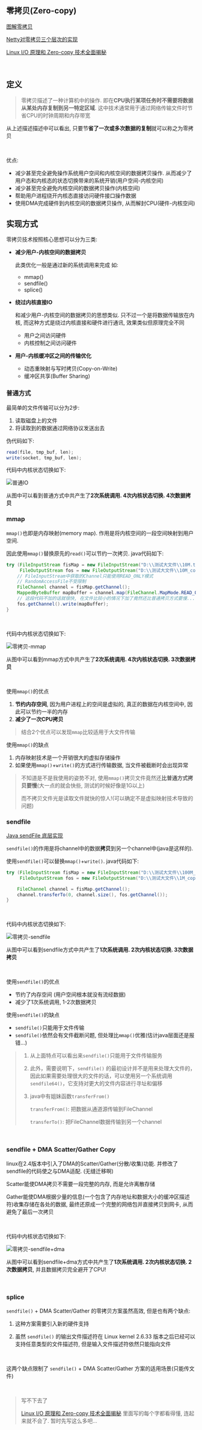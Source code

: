 ## 零拷贝(Zero-copy)

[图解零拷贝](https://zhuanlan.zhihu.com/p/258513662)

[Netty对零拷贝三个层次的实现](https://zhuanlan.zhihu.com/p/88599349)

[Linux I/O 原理和 Zero-copy 技术全面揭秘](https://zhuanlan.zhihu.com/p/308054212)

​		

## 定义

>   零拷贝描述了一种计算机中的操作. 即在**CPU执行某项任务时不需要将数据从某处内存复制到另一特定区域**. 这中技术通常用于通过网络传输文件时节省CPU的时钟周期和内存带宽

从上述描述描述中可以看出, 只要节**省了一次或多次数据的复制**就可以称之为零拷贝

​		

优点:

*   减少甚至完全避免操作系统用户空间和内核空间的数据拷贝操作. 从而减少了用户态和内核态的状态切换带来的系统开销(用户空间-内核空间)
*   减少甚至完全避免内核空间的数据拷贝操作(内核空间)
*   帮助用户进程绕开内核态直接访问硬件接口操作数据
*   使用DMA完成硬件到内核空间的数据拷贝操作, 从而解封CPU(硬件-内核空间)



## 实现方式

零拷贝技术按照核心思想可以分为三类:

*   **减少用户-内核空间的数据拷贝**

    此类优化一般是通过新的系统调用来完成 如:

    *   mmap()
    *   sendfile()
    *   splice()

* **绕过内核直接IO**

    和减少用户-内核空间的数据拷贝的思想类似. 只不过一个是将数据传输放在内核, 而这种方式是绕过内核直接和硬件进行通讯, 效果类似但原理完全不同

    * 用户之间访问硬件
    * 内核控制之间访问硬件

*   **用户-内核缓冲区之间的传输优化**

    * 动态重映射与写时拷贝(Copy-on-Write)
    * 缓冲区共享(Buffer Sharing)
    
    



### 普通方式

最简单的文件传输可以分为2步: 

1.  读取磁盘上的文件
2.  将读取到的数据通过网络协议发送出去

伪代码如下:

```java
read(file, tmp_buf, len);
write(socket, tmp_buf, len);
```

代码中内核状态切换如下:

![普通IO](%E9%9B%B6%E6%8B%B7%E8%B4%9D.assets/%E6%99%AE%E9%80%9AIO.svg)

从图中可以看到普通方式中共产生了**2次系统调用. 4次内核状态切换. 4次数据拷贝**



### mmap

`mmap()`也即是内存映射(memory map). 作用是将内核空间的一段空间映射到用户空间.

 因此使用`mmap()`替换原先的`read()`可以节约一次拷贝. java代码如下:

```java
try (FileInputStream fisMap = new FileInputStream("D:\\测试大文件\\10M.txt");
     FileOutputStream fos = new FileOutputStream("D:\\测试大文件\\10M_copy.txt")) {
    // FileInputStream中获取的Channel只能使用READ_ONLY模式
    // RandomAccessFile不受限制
    FileChannel channel = fisMap.getChannel();
    MappedByteBuffer mapBuffer = channel.map(FileChannel.MapMode.READ_ONLY, 0, channel.size());
    // 这段代码不加的话就很快, 在文件比较小的情况下加了竟然还比普通拷贝方式要慢...
    fos.getChannel().write(mapBuffer); 
}
```

​		

代码中内核状态切换如下:

![零拷贝-mmap](%E9%9B%B6%E6%8B%B7%E8%B4%9D.assets/%E9%9B%B6%E6%8B%B7%E8%B4%9D-mmap.svg)



从图中可以看到mmap方式中共产生了**2次系统调用. 4次内核状态切换. 3次数据拷贝**

​		

使用`mmap()`的优点

1.  **节约内存空间**, 因为用户进程上的空间是虚拟的, 真正的数据在内核空间中, 因此可以节约一半的内存
2.  **减少了一次CPU拷贝**

>   结合2个优点可以发现`mmap`比较适用于大文件传输

使用`mmap()`的缺点

1.  内存映射技术是一个开销很大的虚拟存储操作
2.  如果使用`mmap()`+`write()`的方式进行传输数据, 当文件被截断时会出现异常

>   不知道是不是我使用的姿势不对, 使用`mmap()`拷贝文件竟然还**比普通方式拷贝要慢**(大一点的就会快些, 测试的时候好像是1G以上)
>
>   而不拷贝文件光是读取文件就快的惊人!(可以确定不是虚拟映射技术导致的问题)



### sendfile

[Java sendFile 底层实现](https://www.jianshu.com/p/713af3a13bde)

`sendfile()`的作用是将channel中的数据**拷贝**到另一个channel中(java是这样的). 

使用`sendfile()`可以替换`mmap()`+`write()`. java代码如下:

```java
try (FileInputStream fisMap = new FileInputStream("D:\\测试大文件\\100M_1.txt");
     FileOutputStream fos = new FileOutputStream("D:\\测试大文件\\1M_copy2.txt")) {

    FileChannel channel = fisMap.getChannel();
    channel.transferTo(0, channel.size(), fos.getChannel());
}
```

​		

代码中内核状态切换如下:

![零拷贝-sendfile](%E9%9B%B6%E6%8B%B7%E8%B4%9D.assets/%E9%9B%B6%E6%8B%B7%E8%B4%9D-sendfile.svg)

从图中可以看到sendfile方式中共产生了**1次系统调用. 2次内核状态切换. 3次数据拷贝**

​		

使用`sendfile()`的优点

*   节约了内存空间 (用户空间根本就没有流经数据)
*   减少了1次系统调用, 1-2次数据拷贝

使用`sendfile()`的缺点

*   `sendfile()`只能用于文件传输
*   `sendfile()`依然会有文件截断问题, 但处理比`mmap()`优雅(估计java层面还是报错...)

>   1. 从上面特点可以看出来`sendfile()`只能用于文件传输服务
>
>   2. 此外，需要说明下，`sendfile()` 的最初设计并不是用来处理大文件的，因此如果需要处理很大的文件的话，可以使用另一个系统调用 `sendfile64()`，它支持对更大的文件内容进行寻址和偏移
>
>   3. java中有姐妹函数`transferFrom()`
>
>       `transferFrom()`: 把数据从通道源传输到FileChannel
>
>       `transferTo()`: 把FileChannel数据传输到另一个channel

​		

### sendfile + DMA Scatter/Gather Copy

linux在2.4版本中引入了DMA的Scatter/Gather(分散/收集)功能. 并修改了sendfile的代码使之与DMA适配. (无缝迁移啊)

Scatter能使DMA拷贝不需要一段完整的内存, 而是允许离散存储

Gather能使DMA根据少量的信息(一个包含了内存地址和数据大小的缓冲区描述符)收集存储在各处的数据, 最终还原成一个完整的网络包并直接拷贝到网卡, 从而避免了最后一次拷贝

​		

代码中内核状态切换如下:

![零拷贝-sendfile+dma](%E9%9B%B6%E6%8B%B7%E8%B4%9D.assets/%E9%9B%B6%E6%8B%B7%E8%B4%9D-sendfile+dma.svg)

从图中可以看到sendfile+dma方式中共产生了**1次系统调用. 2次内核状态切换. 2次数据拷贝**, 并且数据拷贝完全避开了CPU!

​		

### splice

`sendfile()` + DMA Scatter/Gather 的零拷贝方案虽然高效, 但是也有两个缺点:

1. 这种方案需要引入新的硬件支持

2. 虽然 `sendfile()` 的输出文件描述符在 Linux kernel 2.6.33 版本之后已经可以支持任意类型的文件描述符, 但是输入文件描述符依然只能指向文件

    ​	

这两个缺点限制了 `sendfile()` + DMA Scatter/Gather 方案的适用场景(只能传文件)


​		

> 写不下去了
>
> [Linux I/O 原理和 Zero-copy 技术全面揭秘](https://zhuanlan.zhihu.com/p/308054212) 里面写的每个字都看得懂, 连起来就不会了. 暂时先写这么多吧...



​		


